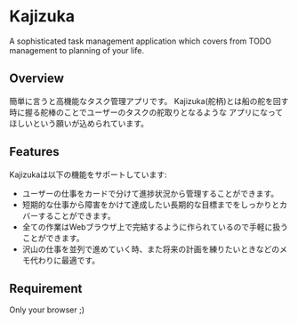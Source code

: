 # Kajizuka
A sophisticated task management application which covers from TODO management to planning of your life. 


## Overview
簡単に言うと高機能なタスク管理アプリです。
Kajizuka(舵柄)とは船の舵を回す時に握る舵棒のことでユーザーのタスクの舵取りとなるような
アプリになってほしいという願いが込められています。


## Features
Kajizukaは以下の機能をサポートしています:
- ユーザーの仕事をカードで分けて進捗状況から管理することができます。
- 短期的な仕事から障害をかけて達成したい長期的な目標までをしっかりとカバーすることができます。
- 全ての作業はWebブラウザ上で完結するように作られているので手軽に扱うことができます。
- 沢山の仕事を並列で進めていく時、また将来の計画を練りたいときなどのメモ代わりに最適です。


## Requirement
Only your browser ;)



